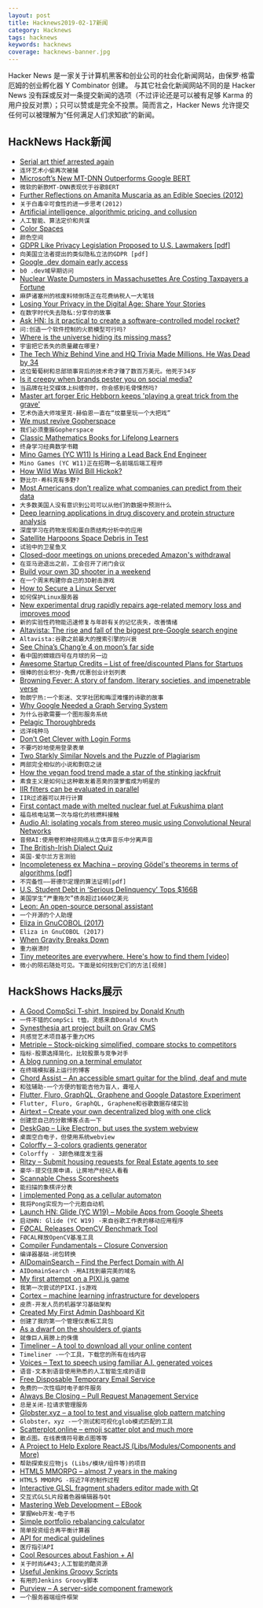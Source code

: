 ```yaml
---
layout: post
title: Hacknews2019-02-17新闻
category: Hacknews
tags: hacknews
keywords: hacknews
coverage: hacknews-banner.jpg
---
```


Hacker News 是一家关于计算机黑客和创业公司的社会化新闻网站，由保罗·格雷厄姆的创业孵化器 Y Combinator 创建。
与其它社会化新闻网站不同的是 Hacker News 没有踩或反对一条提交新闻的选项（不过评论还是可以被有足够 Karma 的用户投反对票）；只可以赞或是完全不投票。简而言之，Hacker News 允许提交任何可以被理解为“任何满足人们求知欲”的新闻。

## HackNews Hack新闻


- [Serial art thief arrested again](https://www.theartnewspaper.com/news/serial-art-thief-stephane-breitwieser-arrested-again)
- `连环艺术小偷再次被捕`
- [Microsoft’s New MT-DNN Outperforms Google BERT](https://medium.com/syncedreview/microsofts-new-mt-dnn-outperforms-google-bert-b5fa15b1a03e)
- `微软的新款MT-DNN表现优于谷歌BERT`
- [Further Reflections on Amanita Muscaria as an Edible Species (2012)](https://bayareamushrooms.org/education/further_reflections_amanita_muscaria.html)
- `关于白毒伞可食性的进一步思考(2012)`
- [Artificial intelligence, algorithmic pricing, and collusion](https://voxeu.org/article/artificial-intelligence-algorithmic-pricing-and-collusion)
- `人工智能、算法定价和共谋`
- [Color Spaces](https://ciechanow.ski/color-spaces/)
- `颜色空间`
- [GDPR Like Privacy Legislation Proposed to U.S. Lawmakers [pdf]](https://www.gao.gov/assets/700/696437.pdf)
- `向美国立法者提出的类似隐私立法的GDPR [pdf]`
- [Google .dev domain early access](https://domains.google/tld/dev/)
- `b0 .dev域早期访问`
- [Nuclear Waste Dumpsters in Massachusettes Are Costing Taxpayers a Fortune](http://www.bostonglobe.com/metro/2019/01/31/these-dumpsters-old-nuclear-waste-are-costing-you-billions/lw7aIpcWOhmn3ThjeqEnVP/story.html)
- `麻萨诸塞州的核废料倾倒场正在花费纳税人一大笔钱`
- [Losing Your Privacy in the Digital Age: Share Your Stories](https://www.nytimes.com/2019/02/13/opinion/internet-privacy.html)
- `在数字时代失去隐私:分享你的故事`
- [Ask HN: Is it practical to create a software-controlled model rocket?](item?id=19180181)
- `问:创造一个软件控制的火箭模型可行吗?`
- [Where is the universe hiding its missing mass?](https://phys.org/news/2019-02-universe-mass.html)
- `宇宙把它丢失的质量藏在哪里?`
- [The Tech Whiz Behind Vine and HQ Trivia Made Millions. He Was Dead by 34](https://www.wsj.com/articles/the-tech-whiz-behind-vine-and-hq-trivia-made-millions-in-his-20s-he-was-dead-by-34-11550283078)
- `这位葡萄树和总部琐事背后的技术奇才赚了数百万美元。他死于34岁`
- [Is it creepy when brands pester you on social media?](https://shkspr.mobi/blog/2019/02/is-it-creepy-when-brands-pester-you-on-social-media/)
- `当品牌在社交媒体上纠缠你时，你会感到毛骨悚然吗?`
- [Master art forger Eric Hebborn keeps &#39;playing a great trick from the grave&#39;](https://www.cbc.ca/radio/day6/episode-428-bissonnette-s-sentence-art-forgery-k-pop-at-the-grammys-leolist-human-trafficking-and-more-1.5009885/how-master-art-forger-eric-hebborn-keeps-playing-a-great-trick-from-the-grave-1.5009931)
- `艺术伪造大师埃里克·赫伯恩一直在“坟墓里玩一个大把戏”`
- [We must revive Gopherspace](https://box.matto.nl/revivegopher.html)
- `我们必须重振Gopherspace`
- [Classic Mathematics Books for Lifelong Learners](https://medium.com/however-mathematics/13-classic-mathematics-books-for-lifelong-learners-7ec2759142da)
- `终身学习经典数学书籍`
- [Mino Games (YC W11) Is Hiring a Lead Back End Engineer](https://mino-games.workable.com/j/4B58AD66BE)
- `Mino Games (YC W11)正在招聘一名前端后端工程师`
- [How Wild Was Wild Bill Hickok?](https://www.nytimes.com/2019/02/14/books/review/tom-clavin-wild-bill-biography-james-butler-hickok.html)
- `野比尔·希科克有多野?`
- [Most Americans don’t realize what companies can predict from their data](https://theconversation.com/most-americans-dont-realize-what-companies-can-predict-from-their-data-110760)
- `大多数美国人没有意识到公司可以从他们的数据中预测什么`
- [Deep learning applications in drug discovery and protein structure analysis](https://msapaydin.wordpress.com/2019/02/16/on-protein-representations-for-drug-discovery-with-deep-learning-applications/)
- `深度学习在药物发现和蛋白质结构分析中的应用`
- [Satellite Harpoons Space Debris in Test](https://www.theverge.com/2019/2/15/18226051/satellite-spear-space-debris-harpoon)
- `试验中的卫星鱼叉`
- [Closed-door meetings on unions preceded Amazon&#39;s withdrawal](https://www.newsday.com/news/region-state/amazon-labor-1.27345235)
- `在亚马逊退出之前，工会召开了闭门会议`
- [Build your own 3D shooter in a weekend](https://github.com/ssloy/tinyraycaster)
- `在一个周末构建你自己的3D射击游戏`
- [How to Secure a Linux Server](https://github.com/imthenachoman/How-To-Secure-A-Linux-Server)
- `如何保护Linux服务器`
- [New experimental drug rapidly repairs age-related memory loss and improves mood](https://newatlas.com/experimental-drug-prevents-memory-loss-depression/58489/)
- `新的实验性药物能迅速修复与年龄有关的记忆丧失，改善情绪`
- [Altavista: The rise and fall of the biggest pre-Google search engine](https://digital.com/about/altavista/)
- `Altavista:谷歌之前最大的搜索引擎的兴衰`
- [See China’s Chang’e 4 on moon’s far side](https://earthsky.org/space/new-images-lro-change-4-moon-far-side)
- `看中国的嫦娥四号在月球的另一边`
- [Awesome Startup Credits – List of free/discounted Plans for Startups](https://github.com/dakshshah96/awesome-startup-credits)
- `很棒的创业积分-免费/优惠创业计划列表`
- [Browning Fever: A story of fandom, literary societies, and impenetrable verse](https://www.laphamsquarterly.org/roundtable/browning-fever)
- `勃朗宁热:一个影迷、文学社团和晦涩难懂的诗歌的故事`
- [Why Google Needed a Graph Serving System](https://blog.dgraph.io/post/why-google-needed-graph-serving-system/)
- `为什么谷歌需要一个图形服务系统`
- [Pelagic Thoroughbreds](https://www.newcriterion.com/issues/2019/2/pelagic-thoroughbreds)
- `远洋纯种马`
- [Don’t Get Clever with Login Forms](http://bradfrost.com/blog/post/dont-get-clever-with-login-forms/)
- `不要巧妙地使用登录表单`
- [Two Starkly Similar Novels and the Puzzle of Plagiarism](https://www.nytimes.com/2019/02/14/books/dan-mallory-plagiarism.html)
- `两部完全相似的小说和剽窃之谜`
- [How the vegan food trend made a star of the stinking jackfruit](https://www.theguardian.com/world/2019/feb/16/jackfruit-stinking-vegan-food-trend-star)
- `素食主义是如何让这种散发着恶臭的菠萝蜜成为明星的`
- [IIR filters can be evaluated in parallel](https://raphlinus.github.io/audio/2019/02/14/parallel-iir.html)
- `IIR过滤器可以并行计算`
- [First contact made with melted nuclear fuel at Fukushima plant](http://www.asahi.com/ajw/articles/AJ201902140041.html)
- `福岛核电站第一次与熔化的核燃料接触`
- [Audio AI: isolating vocals from stereo music using Convolutional Neural Networks](https://towardsdatascience.com/audio-ai-isolating-vocals-from-stereo-music-using-convolutional-neural-networks-210532383785)
- `音频AI:使用卷积神经网络从立体声音乐中分离声音`
- [The British-Irish Dialect Quiz](https://www.nytimes.com/interactive/2019/02/15/upshot/british-irish-dialect-quiz.html)
- `英国-爱尔兰方言测验`
- [Incompleteness ex Machina – proving Gödel&#39;s theorems in terms of algorithms [pdf]](https://www.scottaaronson.com/incompleteness.pdf)
- `不完备性——哥德尔定理的算法证明[pdf]`
- [U.S. Student Debt in ‘Serious Delinquency’ Tops $166B](https://www.bloombergquint.com/business/u-s-student-debt-in-serious-delinquency-tops-166-billion)
- `美国学生“严重拖欠”债务超过1660亿美元`
- [Leon: An open-source personal assistant](https://github.com/leon-ai/leon)
- `一个开源的个人助理`
- [Eliza in GnuCOBOL (2017)](https://sourceforge.net/p/open-cobol/contrib/514/tree//trunk/samples/eliza/eliza.lst)
- `Eliza in GnuCOBOL (2017)`
- [When Gravity Breaks Down](http://nautil.us/blog/when-gravity-breaks-down)
- `重力崩溃时`
- [Tiny meteorites are everywhere. Here&#39;s how to find them [video]](https://www.youtube.com/watch?v=9q3uNcJh4pc)
- `微小的陨石随处可见。下面是如何找到它们的方法[视频]`


## HackShows Hacks展示

- [ A Good CompSci T-shirt, Inspired by Donald Knuth](https://agoodcstshirt.com)
- `一件不错的CompSci t恤，灵感来自Donald Knuth`
- [ Synesthesia art project built on Grav CMS](http://testfixture.presteign.com)
- `共感觉艺术项目基于重力CMS`
- [ Metriple – Stock-picking simplified, compare stocks to competitors](https://metriple.com)
- `指标-股票选择简化，比较股票与竞争对手`
- [ A blog running on a terminal emulator](https://blog.jajoosam.repl.run)
- `在终端模拟器上运行的博客`
- [ Chord Assist – An accessible smart guitar for the blind, deaf and mute](https://www.chordassist.com/)
- `和弦辅助-一个方便的智能吉他为盲人，聋哑人`
- [ Flutter, Fluro, GraphQL, Graphene and Google Datastore Experiment](https://github.com/renancaraujo/warmachines)
- `Flutter, Fluro, GraphQL, Graphene和谷歌数据存储实验`
- [ Airtext – Create your own decentralized blog with one click](https://airtext.xyz)
- `创建您自己的分散博客点击一下`
- [ DeskGap – Like Electron, but uses the system webview](https://deskgap.com/)
- `桌面空白电子，但使用系统webview`
- [ Colorffy – 3-colors gradients generator](https://www.colorffy.com/generator/mgradients)
- `Colorffy - 3颜色梯度发生器`
- [ Ritzy – Submit housing requests for Real Estate agents to see](https://ritzy.app)
- `豪华-提交住房申请，让房地产经纪人看看`
- [ Scannable Chess Scoresheets](https://www.reinechess.com/)
- `能扫描的象棋评分表`
- [ I implemented Pong as a cellular automaton](https://ericu.github.io/CellCulTuring/)
- `我将Pong实现为一个元胞自动机`
- [Launch HN: Glide (YC W19) – Mobile Apps from Google Sheets](https://news.ycombinator.com/item?id=19163081)
- `启动HN: Glide (YC W19) -来自谷歌工作表的移动应用程序`
- [ FØCAL Releases OpenCV Benchmark Tool](https://app.f0cal.com/benchmarks)
- `FØCAL释放OpenCV基准工具`
- [ Compiler Fundamentals – Closure Conversion](https://gist.github.com/rain-1/36c4851b7c29cf8e42f23ba6eec37be6)
- `编译器基础-闭包转换`
- [ AIDomainSearch – Find the Perfect Domain with AI](https://aidomainsearch.com/?)
- `AIDomainSearch -用AI找到最完美的域名`
- [ My first attempt on a PIXI.js game](https://clouder420.github.io/bubblels/)
- `我第一次尝试的PIXI.js游戏`
- [ Cortex – machine learning infrastructure for developers](https://github.com/cortexlabs/cortex)
- `皮质-开发人员的机器学习基础架构`
- [ Created My First Admin Dashboard Kit](https://news.ycombinator.com/item?id=19177242)
- `创建了我的第一个管理仪表板工具包`
- [ As a dwarf on the shoulders of giants](http://lambdaway.free.fr/lambdaspeech/?view=factory_201902_paper)
- `就像巨人肩膀上的侏儒`
- [ Timeliner – A tool to download all your online content](https://github.com/mholt/timeliner)
- `Timeliner -一个工具，下载您的所有在线内容`
- [ Voices – Text to speech using familiar A.I. generated voices](https://voice.headliner.app/)
- `语音-文本到语音使用熟悉的人工智能生成的语音`
- [ Free Disposable Temporary Email Service](https://rainmail.xyz/)
- `免费的一次性临时电子邮件服务`
- [ Always Be Closing – Pull Request Management Service](https://www.thoughtdealership.com/post/beta-testers-wanted)
- `总是关闭-拉请求管理服务`
- [ Globster.xyz – a tool to test and visualise glob pattern matching](https://globster.xyz/)
- `Globster。xyz -一个测试和可视化glob模式匹配的工具`
- [ Scatterplot.online – emoji scatter plot and much more](https://scatterplot.online/)
- `散点图。在线表情符号散点图等等`
- [ A Project to Help Explore ReactJS (Libs/Modules/Components and More)](https://react.explore-tech.org/)
- `帮助探索反应物js (Libs/模块/组件等)的项目`
- [ HTML5 MMORPG – almost 7 years in the making](https://data.mo.ee/index2.html?hackernews=1)
- `HTML5 MMORPG -将近7年的制作过程`
- [ Interactive GLSL fragment shaders editor made with Qt](https://github.com/VladimirMakeev/ShaderWorkshop)
- `交互式GLSL片段着色器编辑器与Qt`
- [ Mastering Web Development – EBook](https://masteringwebdev.com)
- `掌握Web开发-电子书`
- [ Simple portfolio rebalancing calculator](https://rebalance.moneymonkeylabs.com)
- `简单投资组合再平衡计算器`
- [ API for medical guidelines](https://getguidelines.com/)
- `医疗指引API`
- [ Cool Resources about Fashion &#43; AI](https://github.com/lzhbrian/Cool-Fashion-Papers)
- `关于时尚&#43;人工智能的酷资源`
- [ Useful Jenkins Groovy Scripts](https://github.com/yogeshlonkar/awesome-jenkins-utils)
- `有用的Jenkins Groovy脚本`
- [ Purview – A server-side component framework](https://github.com/karthikv/purview)
- `一个服务器端组件框架`


